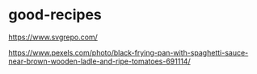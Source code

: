 # good-recipes

https://www.svgrepo.com/

https://www.pexels.com/photo/black-frying-pan-with-spaghetti-sauce-near-brown-wooden-ladle-and-ripe-tomatoes-691114/
